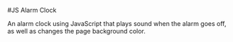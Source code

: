 #JS Alarm Clock

An alarm clock using JavaScript that plays sound when the alarm goes off, as well as changes the page background color.
